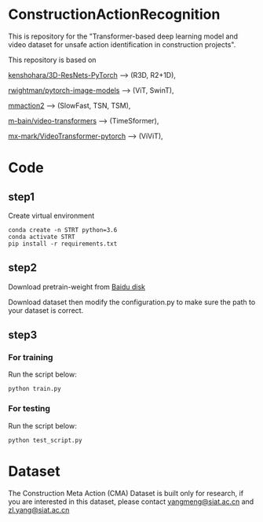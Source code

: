 # ConstructionActionRecognition

This is repository for the "Transformer-based deep learning model and video dataset for unsafe action identification in construction projects".

This repository is based on 

[kenshohara/3D-ResNets-PyTorch](https://github.com/kenshohara/3D-ResNets-PyTorch.git) --> (R3D, R2+1D), 

[rwightman/pytorch-image-models](https://github.com/rwightman/pytorch-image-models.git) --> (ViT, SwinT),

[mmaction2](https://github.com/open-mmlab/mmaction2.git) --> (SlowFast, TSN, TSM),

[m-bain/video-transformers](https://github.com/m-bain/video-transformers) --> (TimeSformer),

[mx-mark/VideoTransformer-pytorch](https://github.com/mx-mark/VideoTransformer-pytorch) --> (ViViT),


# Code

## step1
Create virtual environment
```
conda create -n STRT python=3.6
conda activate STRT
pip install -r requirements.txt
```

## step2 
Download pretrain-weight from [Baidu disk](https://pan.baidu.com/s/15qpLsPcBtyY4oc7Mzg_4LQ)

Download dataset then modify the configuration.py to make sure the path to your dataset is correct.

## step3
### For training

Run the script below:
```
python train.py
```

### For testing
Run the script below:
```
python test_script.py
```


# Dataset

The Construction Meta Action (CMA) Dataset is built only for research, if you are interested in this dataset, please contact yangmeng@siat.ac.cn and zl.yang@siat.ac.cn

